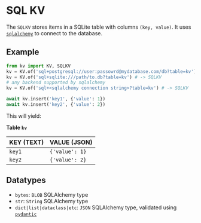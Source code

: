 # SQL KV

The `SQLKV` stores items in a SQLite table with columns `(key, value)`. It uses [`sqlalchemy`](https://www.sqlalchemy.org/) to connect to the database.

## Example

```python
from kv import KV, SQLKV
kv = KV.of('sql+postgresql://user:passowrd@mydatabase.com/db?table=kv') # -> SQLKV
kv = KV.of('sql+sqlite:///path/to.db?table=kv') # -> SQLKV
# any backend supported by sqlalchemy
kv = KV.of('sql+<sqlalchemy connection string>?table=kv') # -> SQLKV

await kv.insert('key1', {'value': 1})
await kv.insert('key2', {'value': 2})
```

This will yield:

**Table `kv`**

| KEY (TEXT) | VALUE (JSON) |
|------------|--------------|
| `key1`       | `{'value': 1}` |
| `key2`       | `{'value': 2}` |

## Datatypes
- `bytes`: `BLOB` SQLAlchemy type
- `str`: `String` SQLAlchemy type
- `dict|list|dataclass|etc`: `JSON` SQLAlchemy type, validated using [`pydantic`](https://docs.pydantic.dev/latest/)